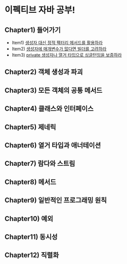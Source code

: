 # 이펙티브 자바 공부!

## Chapter1) 들어가기
- Item1) [생성자 대신 정적 팩터리 메서드를 활용하라](https://github.com/KangBaekGwa/effective-java/tree/main/src/main/java/baekgwa/chapter2/Item1)
- Item2) [생성자에 매개변수가 많다면 빌더를 고려하라](https://github.com/KangBaekGwa/effective-java/tree/main/src/main/java/baekgwa/chapter2/item2)
- Item3) [private 생성자나 열거 타입으로 싱글턴임을 보증하라](https://github.com/KangBaekGwa/effective-java/tree/main/src/main/java/baekgwa/chapter2/item3)
## Chapter2) 객체 생성과 파괴

## Chapter3) 모든 객체의 공통 메서드

## Chapter4) 클래스와 인터페이스

## Chapter5) 제네릭

## Chapter6) 열거 타입과 애너테이션

## Chapter7) 람다와 스트림

## Chapter8) 메서드

## Chapter9) 일반적인 프로그래밍 원칙

## Chapter10) 예외

## Chapter11) 동시성

## Chapter12) 직렬화